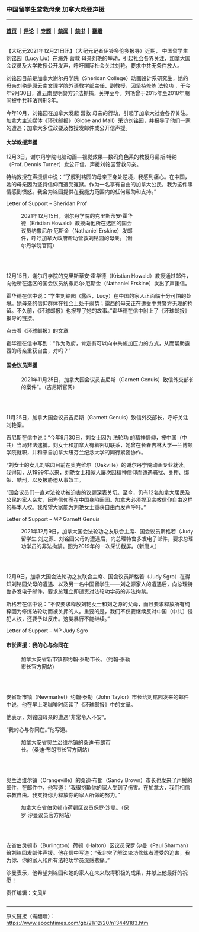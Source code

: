 ### 中国留学生营救母亲 加拿大政要声援

---

#### [首页](../../../..?n13449183) &nbsp;|&nbsp; [评论](../../../../../epoch-comment?n13449183) &nbsp;|&nbsp; [专题](../../../../../epoch-special?n13449183) &nbsp;|&nbsp; [禁闻](../../../../../epoch-news?n13449183) &nbsp;|&nbsp; [禁书](../../../../../books?n13449183) &nbsp;|&nbsp; [翻墙](https://github.com/gfw-breaker/nogfw/blob/master/README.md?n13449183)


<div class="column" id="artbody" itemprop="articleBody">
 <!-- article content begin -->
 <p>
  【大纪元2021年12月21日讯】（大纪元记者伊铃多伦多报导）近期，
  <ok href="https://www.epochtimes.com/gb/tag/%E4%B8%AD%E5%9B%BD%E7%95%99%E5%AD%A6%E7%94%9F.html">
   中国留学生
  </ok>
  刘铭园（Lucy Liu）在海外
  <ok href="https://www.epochtimes.com/gb/tag/%E8%90%A5%E6%95%91.html">
   营救
  </ok>
  母亲刘艳的举动，引起社会各界关注，加拿大国会议员及大学教授公开发声，呼吁国际社会关注刘艳，要求中共无条件放人。
 </p>
 <p>
  刘铭园目前是加拿大谢尔丹学院（Sheridan College）动画设计系研究生，她的母亲刘艳是原云南文理学院外语教学部主任、副教授，因坚持修炼
  <ok href="https://www.epochtimes.com/gb/tag/%E6%B3%95%E8%BD%AE%E5%8A%9F.html">
   法轮功
  </ok>
  ，于今年9月30日，遭云南昆明警方非法抓捕，关押至今。刘艳曾于2015年至2018年期间被中共非法判刑3年。
 </p>
 <p>
  今年10月，刘铭园在加拿大发起
  <ok href="https://www.epochtimes.com/gb/tag/%E8%90%A5%E6%95%91.html">
   营救
  </ok>
  母亲的行动，引起了加拿大社会各界关注。加拿大主流媒体《环球邮报》（Globe and Mail）采访刘铭园，并报导了他们一家的遭遇；加拿大多位政要及教授发邮件或公开信声援。
 </p>
 <h4>
  大学教授声援
 </h4>
 <p>
  12月3日，谢尔丹学院电脑动画—视觉效果—数码角色系的教授丹尼斯‧特纳（Prof. Dennis Turner）发公开信，声援刘铭园营救母亲。
 </p>
 <p>
  特纳教授在声援信中说：“了解到铭园的母亲正身处逆境，我感到痛心。在中国，她的母亲因为坚持信仰而遭受冤狱。作为一名享有自由的加拿大公民，我为这件事情感到愤怒。我会为铭园提供在我能力范围内的任何帮助和支持。”
 </p>
 <p>
  <ok href="https://i.epochtimes.com/assets/uploads/2021/12/id13449292-Letter-of-Support-Sheridan-Prof.pdf">
   Letter of Support – Sheridan Prof
  </ok>
 </p>
 <figure aria-describedby="caption-attachment-13449249" class="wp-caption aligncenter" id="attachment_13449249" style="width: 310px">
  <ok href="https://i.epochtimes.com/assets/uploads/2021/12/id13449249-0001.png" target="_blank">
   <img alt="" class="wp-image-13449249" src="https://i.epochtimes.com/assets/uploads/2021/12/id13449249-0001.png"/>
  </ok>
  <br/><figcaption class="wp-caption-text" id="caption-attachment-13449249">
   2021年12月15日，谢尔丹学院的克里斯蒂安‧霍华德（Kristian Howald）教授向他所在选区的国会议员纳撒尼尔‧厄斯金（Nathaniel Erskine）发邮件，呼吁加拿大政府帮助营救刘铭园的母亲。（谢尔丹学院官网）
  </figcaption><br/>
 </figure><br/>
 <p>
  12月15日，谢尔丹学院的克里斯蒂安‧霍华德（Kristian Howald）教授通过邮件，向他所在选区的国会议员纳撒尼尔‧厄斯金（Nathaniel Erskine）发出了声援信。
 </p>
 <p>
  霍华德在信中说：“学生刘铭园（露西，Lucy）在中国的家人正面临十分可怕的处境。她母亲的信仰群体在社会上处于弱势；露西的母亲正在遭受中共警方无理的拘留。不久前，《环球邮报》也报导了她的故事。”霍华德在信中附上了《环球邮报》报导的链接。
 </p>
 <p>
  <ok href="https://www.theglobeandmail.com/politics/article-protest-at-chinese-consulate-to-bring-attention-to-jailing-of-toronto/">
   点击看《环球邮报》的文章
  </ok>
 </p>
 <p>
  霍华德在信中写到：“作为政府，肯定有可以向中共施加压力的方式，从而帮助露西的母亲重获自由，对吗？”
 </p>
 <h4>
  国会议员声援
 </h4>
 <figure aria-describedby="caption-attachment-13449256" class="wp-caption aligncenter" id="attachment_13449256" style="width: 600px">
  <ok href="https://i.epochtimes.com/assets/uploads/2021/12/id13449256-0004.jpg" target="_blank">
   <img alt="" class="size-large wp-image-13449256" src="https://i.epochtimes.com/assets/uploads/2021/12/id13449256-0004-600x338.jpg"/>
  </ok>
  <br/><figcaption class="wp-caption-text" id="caption-attachment-13449256">
   2021年11月25日，加拿大国会议员吉尼斯（Garnett Genuis）致信外交部长，呼吁“关注刘艳女士的案件”。（吉尼斯官网）
  </figcaption><br/>
 </figure><br/>
 <p>
  11月25日，加拿大国会议员吉尼斯（Garnett Genuis）致信外交部长，呼吁关注刘艳案。
 </p>
 <p>
  吉尼斯在信中说：“今年9月30日，刘女士因为
  <ok href="https://www.epochtimes.com/gb/tag/%E6%B3%95%E8%BD%AE%E5%8A%9F.html">
   法轮功
  </ok>
  的精神信仰，被中国（中共）当局非法逮捕。刘女士和加拿大有着密切联系，她曾在长春吉林大学—兰博顿学院就职，并和来自加拿大纽芬兰纪念大学的同行紧密协作。
 </p>
 <p>
  “刘女士的女儿刘铭园目前在奥克维尔（Oakville）的谢尔丹学院动画专业就读。我得知，从1999年以来，刘艳女士和家人屡次因精神信仰而遭遇骚扰、关押、绑架、酷刑，以及被胁迫从事奴工。
 </p>
 <p>
  “国会议员们一直对法轮功被迫害的议题深表关切。至今，仍有12名加拿大居民及公民的家人亲友，因为信仰而在中国身陷囹圄。加拿大必须捍卫宗教信仰自由这样的基本人权。我希望大家能为刘艳女士重获自由而发声呼吁。”
 </p>
 <p>
  <ok href="https://i.epochtimes.com/assets/uploads/2021/12/id13449292-Letter-of-Support-Sheridan-Prof.pdf">
   Letter of Support –
  </ok>
  <ok href="https://i.epochtimes.com/assets/uploads/2021/12/id13449244-Letter-from-MP-Garnett-Genuis.pdf">
   MP Garnett Genuis
  </ok>
 </p>
 <figure aria-describedby="caption-attachment-11396734" class="wp-caption aligncenter" id="attachment_11396734" style="width: 600px">
  <ok href="https://i.epochtimes.com/assets/uploads/2019/07/5d3227d58259a.jpg" target="_blank">
   <img alt="" class="size-large wp-image-11396734" src="https://i.epochtimes.com/assets/uploads/2019/07/5d3227d58259a-600x395.jpg"/>
  </ok>
  <br/><figcaption class="wp-caption-text" id="caption-attachment-11396734">
   2021年12月9日，加拿大国会法轮功之友联合主席、国会议员斯格若（Judy Sgro）在得知
   <ok href="https://www.epochtimes.com/gb/tag/%E4%B8%AD%E5%9B%BD%E7%95%99%E5%AD%A6%E7%94%9F.html">
    中国留学生
   </ok>
   刘之源、刘铭园父母的遭遇后，向总理特鲁多发电子邮件，要求总理立即谴责中共对法轮功学员的非法拘禁。图为2019年的一次采访截屏。（新唐人）
  </figcaption><br/>
 </figure><br/>
 <p>
  12月9日，加拿大国会法轮功之友联合主席、国会议员斯格若（Judy Sgro）在得知刘铭园父母的遭遇、以及另一名中国留学生——刘之源家人的遭遇后，向总理特鲁多发电子邮件，要求总理立即谴责对法轮功学员的非法拘禁。
 </p>
 <p>
  斯格若在信中说：“不仅要求释放刘艳女士和刘之源的父母，而且要求释放所有纯粹因为修炼法轮功而被关押的人。重要的是，我们不仅要继续反对中国（中共）侵犯人权，还要予以反击。这类暴行不能继续。”
 </p>
 <p>
  <ok href="https://i.epochtimes.com/assets/uploads/2021/12/id13449292-Letter-of-Support-Sheridan-Prof.pdf">
   Letter of Support –
  </ok>
  <ok href="https://i.epochtimes.com/assets/uploads/2021/12/id13449233-Letter-from-Judy-Sgro.pdf">
   MP Judy Sgro
  </ok>
 </p>
 <h4>
  市长声援：我的心与你同在
 </h4>
 <figure aria-describedby="caption-attachment-13449266" class="wp-caption aligncenter" id="attachment_13449266" style="width: 296px">
  <ok href="https://i.epochtimes.com/assets/uploads/2021/12/id13449266-0005.jpg" target="_blank">
   <img alt="" class="wp-image-13449266" src="https://i.epochtimes.com/assets/uploads/2021/12/id13449266-0005-600x751.jpg"/>
  </ok>
  <br/><figcaption class="wp-caption-text" id="caption-attachment-13449266">
   加拿大安省新市镇都约翰‧泰勒市长。（约翰‧泰勒市长官方网站）
  </figcaption><br/>
 </figure><br/>
 <p>
  安省新市镇（Newmarket）约翰‧泰勒（John Taylor）市长给刘铭园发来的邮件中说，他在早上喝咖啡时阅读了《环球邮报》中的文章。
 </p>
 <p>
  他表示，刘铭园母亲的遭遇“非常令人不安”。
 </p>
 <p>
  “我的心与你同在。”他写道。
 </p>
 <figure aria-describedby="caption-attachment-13449289" class="wp-caption aligncenter" id="attachment_13449289" style="width: 247px">
  <ok href="https://i.epochtimes.com/assets/uploads/2021/12/id13449289-0007.png" target="_blank">
   <img alt="" class="size-full wp-image-13449289" src="https://i.epochtimes.com/assets/uploads/2021/12/id13449289-0007.png"/>
  </ok>
  <br/><figcaption class="wp-caption-text" id="caption-attachment-13449289">
   加拿大安省奥兰治维尔镇的桑迪‧布朗市长。（桑迪‧布朗市长官方网站）
  </figcaption><br/>
 </figure><br/>
 <p>
  奥兰治维尔镇（Orangeville）的桑迪‧布朗（Sandy Brown）市长也发来了声援的邮件，在邮件中，他写道：“我很抱歉你的家人受到了伤害。在加拿大，我们相信宗教自由。我支持你为释放你的家人所做的努力。”
 </p>
 <figure aria-describedby="caption-attachment-13449271" class="wp-caption aligncenter" id="attachment_13449271" style="width: 292px">
  <ok href="https://i.epochtimes.com/assets/uploads/2021/12/id13449271-0006.jpg" target="_blank">
   <img alt="" class="wp-image-13449271" src="https://i.epochtimes.com/assets/uploads/2021/12/id13449271-0006.jpg"/>
  </ok>
  <br/><figcaption class="wp-caption-text" id="caption-attachment-13449271">
   加拿大安省伯灵顿市荷顿区议员保罗‧沙曼。（保罗‧沙曼议员官方网站）
  </figcaption><br/>
 </figure><br/>
 <p>
  安省伯灵顿市（Burlington）荷顿（Halton）区议员保罗‧沙曼（Paul Sharman）给刘铭园发邮件声援。他在信中写道：“我非常了解法轮功修炼者遭受的迫害，我为你、你的家人和所有法轮功学员深感悲痛。”
 </p>
 <p>
  沙曼表示，他希望刘铭园和她的家人在未来取得积极的成果，并献上他最好的祝愿！
 </p>
 <p>
  责任编辑：文风#
 </p>
 <!-- article content end -->
</div>


---

原文链接（需翻墙）：https://www.epochtimes.com/gb/21/12/20/n13449183.htm